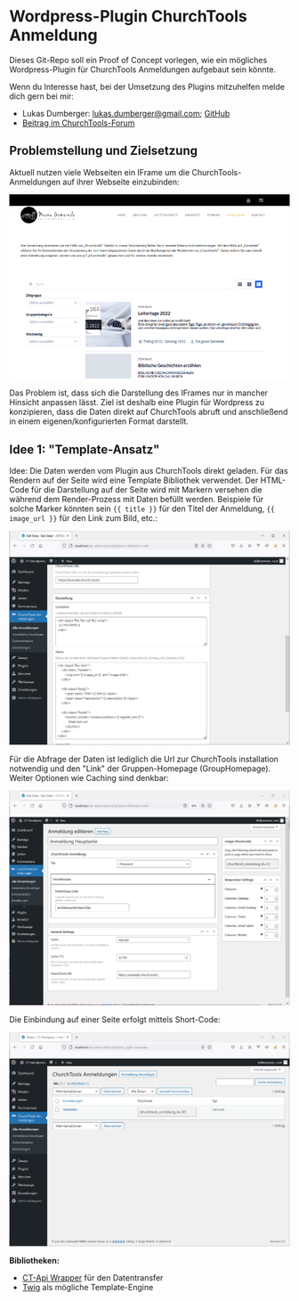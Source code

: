 # Wordpress-Plugin ChurchTools Anmeldung

Dieses Git-Repo soll ein Proof of Concept vorlegen, wie ein mögliches Wordpress-Plugin für ChurchTools Anmeldungen aufgebaut sein könnte.

Wenn du Interesse hast, bei der Umsetzung des Plugins mitzuhelfen melde dich gern bei mir:

* Lukas Dumberger: lukas.dumberger@gmail.com; [GitHub](https://github.com/DumbergerL)
* [Beitrag im ChurchTools-Forum](https://forum.church.tools/topic/8130/wordpress-formular-mit-ct-verbinden/4)

## Problemstellung und Zielsetzung

Aktuell nutzen viele Webseiten ein IFrame um die ChurchTools-Anmeldungen auf ihrer Webseite einzubinden:

![Beispiel Webseite](Website-IFrame.PNG)

Das Problem ist, dass sich die Darstellung des IFrames nur in mancher Hinsicht anpassen lässt. Ziel ist deshalb eine Plugin für Wordpress zu konzipieren, dass die Daten direkt auf ChurchTools abruft und anschließend in einem eigenen/konfigurierten Format darstellt.

## Idee 1: "Template-Ansatz"

Idee: Die Daten werden vom Plugin aus ChurchTools direkt geladen. Für das Rendern auf der Seite wird eine Template Bibliothek verwendet. Der HTML-Code für die Darstellung auf der Seite wird mit Markern versehen die während dem Render-Prozess mit Daten befüllt werden. Beispiele für solche Marker könnten sein `{{ title }}` für den Titel der Anmeldung, `{{ image_url }}` für den Link zum Bild, etc.:

![Anmeldung bearbeiten](MockUpDetail2.jpeg)

Für die Abfrage der Daten ist lediglich die Url zur ChurchTools installation notwendig und den "Link" der Gruppen-Homepage (GroupHomepage). Weiter Optionen wie Caching sind denkbar:

![Anmeldung bearbeiten](MockUpDetail1.jpeg)

Die Einbindung auf einer Seite erfolgt mittels Short-Code:

![Uebersicht](MockUpOverview.jpeg)

**Bibliotheken:**

* [CT-Api Wrapper](https://github.com/5pm-HDH/churchtools-api) für den Datentransfer
* [Twig](https://twig.symfony.com/) als mögliche Template-Engine
